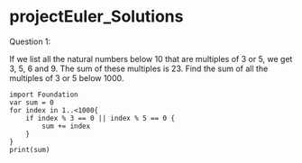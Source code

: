 # projectEuler_Solutions

 Question 1:
 
 If we list all the natural numbers below 10 that are multiples of 3 or 5,
 we get 3, 5, 6 and 9. The sum of these multiples is 23.
 Find the sum of all the multiples of 3 or 5 below 1000.

```
import Foundation
var sum = 0
for index in 1..<1000{
    if index % 3 == 0 || index % 5 == 0 {
        sum += index
    }
}
print(sum)
```

